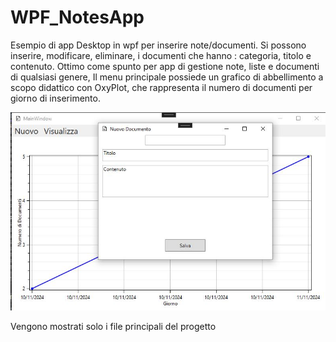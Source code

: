 # WPF_NotesApp
Esempio di app Desktop in wpf per inserire note/documenti.
Si possono inserire, modificare, eliminare, i documenti che hanno : categoria, titolo e contenuto. Ottimo come spunto per app
di gestione note, liste e documenti di qualsiasi genere,
Il menu principale possiede un grafico di abbellimento a scopo didattico con OxyPlot, che rappresenta il numero di documenti per giorno di inserimento.


!["insert"](images/insert.JPG)


Vengono mostrati solo i file principali del progetto
